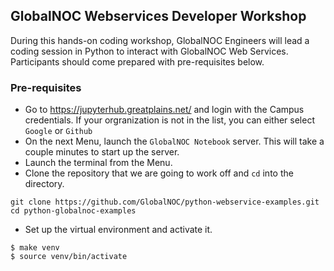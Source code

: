 ## GlobalNOC Webservices Developer Workshop

During this hands-on coding workshop, GlobalNOC Engineers will lead a coding session in Python to interact with GlobalNOC Web Services. Participants should come prepared with pre-requisites below.

### Pre-requisites

* Go to https://jupyterhub.greatplains.net/ and login with the Campus credentials. If your orgranization is not in the list, you can either select `Google` or `Github`
* On the next Menu, launch the `GlobalNOC Notebook` server. This will take a couple minutes to start up the server.
* Launch the terminal from the Menu.
* Clone the repository that we are going to work off and `cd` into the directory.

 ```
 git clone https://github.com/GlobalNOC/python-webservice-examples.git
 cd python-globalnoc-examples
 ```
 * Set up the virtual environment and activate it.
 
 ```
 $ make venv
 $ source venv/bin/activate
 ```
 
 
